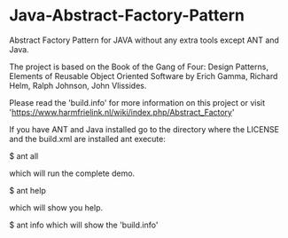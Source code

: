 # Java-Abstract-Factory-Pattern
Abstract Factory Pattern for JAVA without any extra tools except ANT and Java.

The project is based on the Book of the Gang of Four: Design Patterns, Elements of Reusable Object Oriented Software by Erich Gamma, Richard Helm, Ralph Johnson, John Vlissides.

Please read the 'build.info' for more information on this project or visit 'https://www.harmfrielink.nl/wiki/index.php/Abstract_Factory'

If you have ANT and Java installed go to the directory where the LICENSE and the build.xml are installed ant execute:

  $ ant all
  
which will run the complete demo.

  $ ant help

which will show you help.

  $ ant info
which will show the 'build.info'
